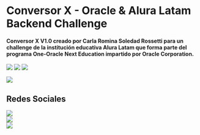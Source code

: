 <h1>Conversor X - Oracle & Alura Latam Backend Challenge</h1>
<h4>Conversor X V1.0 creado por Carla Romina Soledad Rossetti para un challenge de la institución educativa Alura Latam que forma parte del programa One-Oracle Next Education impartido por Oracle Corporation.</h4>
<p align="left">
   <img src="https://img.shields.io/badge/Eclipse-FE7A16.svg?style=for-the-badge&logo=Eclipse&logoColor=white">
   <img src="https://img.shields.io/badge/ESTADO-FINALIZADO-brightgreen">
   <img src="https://img.shields.io/badge/VERSI%C3%93N-V1.0-rgb(15%2C128%2C193)">
</p>
<p>
   <img src="https://img.shields.io/badge/Oracle-F80000?style=for-the-badge&logo=oracle&logoColor=white">
</p>
<h2>Redes Sociales</h2>
<p align="left">
   <img src="https://img.shields.io/badge/YouTube-%23FF0000.svg?style=for-the-badge&logo=YouTube&logoColor=white"><br>
   <img src="https://img.shields.io/badge/WhatsApp-25D366?style=for-the-badge&logo=whatsapp&logoColor=white"><br>
   <img src="https://img.shields.io/badge/linkedin-%230077B5.svg?style=for-the-badge&logo=linkedin&logoColor=white"><br>
</p>
